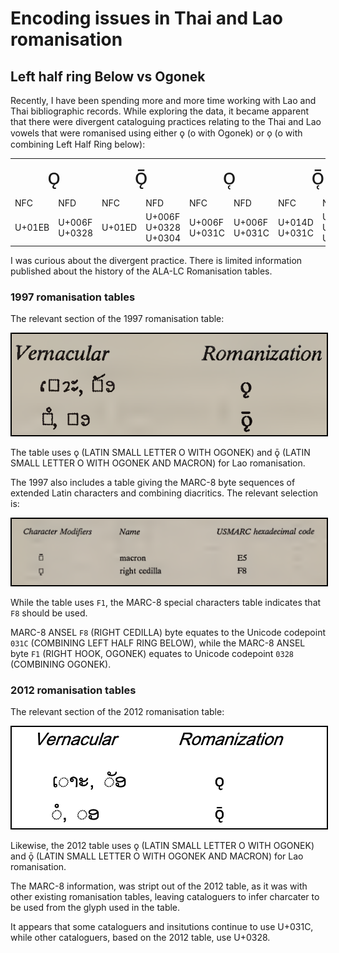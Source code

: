 # Encoding issues in Thai and Lao romanisation

## Left half ring Below vs Ogonek

Recently, I have been spending more and more time working with Lao and Thai bibliographic records. While exploring the data, it became apparent that there were divergent cataloguing practices relating to the Thai and Lao vowels that were romanised using either ǫ (o with Ogonek) or o̜ (o with combining Left Half Ring below):

<table>
<tr style="font-family: 'Bibliotheca LCG', 'Noto Sans'; font-size: 2.5em; text-align: center;">
    <td colspan="2">ǫ</td>
    <td colspan="2">ǭ</td>
    <td colspan="2">o̜</td>
    <td colspan="2">ō̜</td>
</tr>
<tr>
    <td>NFC</td>
    <td>NFD</td>
    <td>NFC</td>
    <td>NFD</td>
    <td>NFC</td>
    <td>NFD</td>
    <td>NFC</td>
    <td>NFD</td>
</tr>
<tr>
    <td>U+01EB</td>
    <td>U+006F U+0328</td>
    <td>U+01ED</td>
    <td>U+006F U+0328 U+0304</td>
    <td>U+006F U+031C</td>
    <td>U+006F U+031C</td>
    <td>U+014D U+031C</td>
    <td>U+006F U+031C U+0304</td>
</tr>
</table>

I was curious about the divergent practice. There is limited information published about the history of the ALA-LC Romanisation tables.

### 1997 romanisation tables

The relevant section of the 1997 romanisation table:

<img src="img/lao-1997-1.png" alt="Segment of Lao Romanization table 1997" style="margin-left:auto; margin-right:auto; border: 2px solid black"/>

The table uses ǫ (LATIN SMALL LETTER O WITH OGONEK) and ǭ (LATIN SMALL LETTER O WITH OGONEK AND MACRON) for Lao romanisation.

The 1997 also includes a table giving the MARC-8 byte sequences of extended Latin characters and combining diacritics. The relevant selection is:

<img src="img/lao-1997-2.png" alt="Segment of Lao Romanization table 1997; special charcaters" style="margin-left:auto; margin-right:auto; border: 2px solid black"/>

While the table uses `F1`, the MARC-8 special characters table indicates that `F8` should be used.

MARC-8 ANSEL `F8` (RIGHT CEDILLA) byte equates to the Unicode codepoint `031C` (COMBINING LEFT HALF RING BELOW), while the MARC-8 ANSEL byte `F1` (RIGHT HOOK, OGONEK) equates to Unicode codepoint `0328` (COMBINING OGONEK).

### 2012 romanisation tables

The relevant section of the 2012 romanisation table:

<img src="img/lao-2012-1.png" alt="Segment of Lao Romanization table 2012" style="margin-left:auto; margin-right:auto; border: 2px solid black"/>

Likewise, the 2012 table uses ǫ (LATIN SMALL LETTER O WITH OGONEK) and ǭ (LATIN SMALL LETTER O WITH OGONEK AND MACRON) for Lao romanisation.

The MARC-8 information, was stript out of the 2012 table, as it was with other existing romanisation tables, leaving cataloguers to infer charcater to be used from the glyph used in the table.

It appears that some cataloguers and insitutions continue to use U+031C, while other cataloguers, based on the 2012 table, use U+0328.